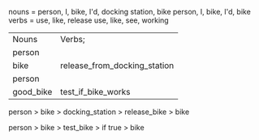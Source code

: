 nouns = person, I, bike, I'd, docking station, bike
person, I, bike, I'd, bike
verbs = use, like, release
use, like, see, working

<table>
<tbody>
<tr>
<td>Nouns</td>
<td>Verbs;</td>
</tr>
<tr>
<td>person</td>
<td>&nbsp;</td>
</tr>
<tr>
<td>bike</td>
<td>release_from_docking_station</td>
</tr>
<tr>
<td>person</td>
<td>&nbsp;</td>
</tr>
<tr>
<td>good_bike</td>
<td>test_if_bike_works</td>
</tr>
</tbody>
</table>

person > bike > docking_station > release_bike > bike

person > bike > test_bike > if true > bike
